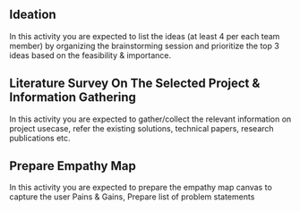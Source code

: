 ## Ideation
In this activity you are expected to list the ideas (at least 4 per each team member) by organizing the brainstorming session and prioritize the top 3 ideas based on the feasibility & importance.

## Literature Survey On The Selected Project & Information Gathering
In this activity you are expected to gather/collect the relevant information on project usecase, refer the existing solutions, technical papers, research publications etc.

## Prepare Empathy Map
In this activity you are expected to prepare the empathy map canvas to capture the user Pains & Gains, Prepare list of problem statements
